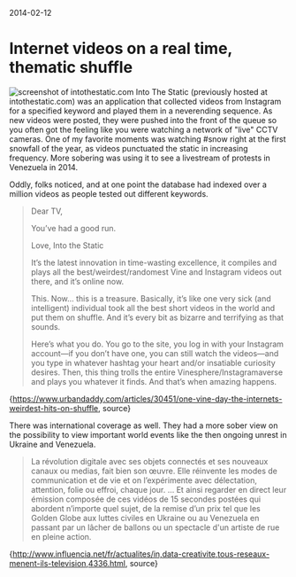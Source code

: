 2014-02-12
# Internet videos on a real time, thematic shuffle

![screenshot of intothestatic.com](img/into-the-static.jpeg)
Into The Static (previously hosted at intothestatic.com) was an application that collected videos from Instagram for a specified keyword and played them in a neverending sequence. As new videos were posted, they were pushed into the front of the queue so you often got the feeling like you were watching a network of "live" CCTV cameras. One of my favorite moments was watching #snow right at the first snowfall of the year, as videos punctuated the static in increasing frequency. More sobering was using it to see a livestream of protests in Venezuela in 2014.

Oddly, folks noticed, and at one point the database had indexed over a million videos as people tested out different keywords.

>Dear TV,
>
>You’ve had a good run.
>
>Love,
>Into the Static
>
>It’s the latest innovation in time-wasting excellence, it compiles and plays all the best/weirdest/randomest Vine and Instagram videos out there, and it’s online now.
>
>This. Now... this is a treasure. Basically, it’s like one very sick (and intelligent) individual took all the best short videos in the world and put them on shuffle. And it’s every bit as bizarre and terrifying as that sounds.
>
>Here’s what you do. You go to the site, you log in with your Instagram account—if you don’t have one, you can still watch the videos—and you type in whatever hashtag your heart and/or insatiable curiosity desires. Then, this thing trolls the entire Vinesphere/Instagramaverse and plays you whatever it finds. And that’s when amazing happens.

{https://www.urbandaddy.com/articles/30451/one-vine-day-the-internets-weirdest-hits-on-shuffle, source}

There was international coverage as well. They had a more sober view on the possibility to view important world events like the then ongoing unrest in Ukraine and Venezuela.

>La révolution digitale avec ses objets connectés et ses nouveaux canaux ou medias, fait bien son œuvre. Elle réinvente les modes de communication et de vie et on l’expérimente avec délectation, attention, folie ou effroi, chaque jour.
>...
>Et ainsi regarder en direct leur émission composée de ces vidéos de 15 secondes postées qui abordent n’importe quel sujet, de la remise d’un prix tel que les Golden Globe aux luttes civiles en Ukraine ou au Venezuela en passant par un lâcher de ballons ou un spectacle d'un artiste de rue en pleine action.

{http://www.influencia.net/fr/actualites/in,data-creativite,tous-reseaux-menent-ils-television,4336.html, source}
